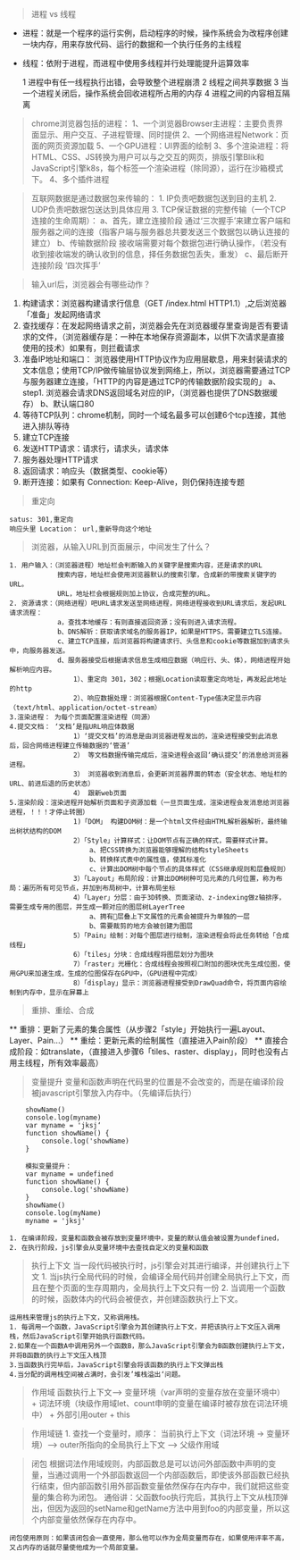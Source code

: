 > 进程 vs 线程
  * 进程：就是一个程序的运行实例，启动程序的时候，操作系统会为改程序创建一块内存，用来存放代码、运行的数据和一个执行任务的主线程
  * 线程：依附于进程，而进程中使用多线程并行处理能提升运算效率

      1 进程中有任一线程执行出错，会导致整个进程崩溃
      2 线程之间共享数据
      3 当一个进程关闭后，操作系统会回收进程所占用的内存
      4 进程之间的内容相互隔离

> chrome浏览器包括的进程：
    1、一个浏览器Browser主进程：主要负责界面显示、用户交互、子进程管理、同时提供
    2、一个网络进程Network：页面的网页资源加载
    5、一个GPU进程：UI界面的绘制
    3、多个渲染进程：将HTML、CSS、JS转换为用户可以与之交互的网页，排版引擎Blik和JavaScript引擎k8s，每个标签一个渲染进程（除同源），运行在沙箱模式下。
    4、多个插件进程

> 互联网数据是通过数据包来传输的：
    1. IP负责吧数据包送到目的主机
    2. UDP负责吧数据包送达到具体应用
    3. TCP保证数据的完整传输（一个TCP连接的生命周期）：
       a、首先，建立连接阶段
          通过‘三次握手’来建立客户端和服务器之间的连接（指客户端与服务器总共要发送三个数据包以确认连接的建立）
       b、传输数据阶段
          接收端需要对每个数据包进行确认操作，（若没有收到接收端发的确认收到的信息，择任务数据包丢失，重发）
       c、最后断开连接阶段
          ‘四次挥手’

      
> 输入url后，浏览器会有哪些动作？

  1. 构建请求：浏览器构建请求行信息（GET /index.html HTTP1.1）,之后浏览器「准备」发起网络请求
  2. 查找缓存：在发起网络请求之前，浏览器会先在浏览器缓存里查询是否有要请求的文件，（浏览器缓存是：一种在本地保存资源副本，以供下次请求是直接使用的技术）如果有，则拦截请求
  3. 准备IP地址和端口： 浏览器使用HTTP协议作为应用层歇息，用来封装请求的文本信息；使用TCP/IP做传输层协议发到网络上，所以，浏览器需要通过TCP与服务器建立连接，「HTTP的内容是通过TCP的传输数据阶段实现的」
    a、step1. 浏览器会请求DNS返回域名对应的IP，（浏览器也提供了DNS数据缓存）
    b、默认端口80
  4. 等待TCP队列：chrome机制，同时一个域名最多可以创建6个tcp连接，其他进入排队等待
  5. 建立TCP连接
  6. 发送HTTP请求：请求行，请求头，请求体
  7. 服务器处理HTTP请求
  8. 返回请求：响应头（数据类型、cookie等）
  9. 断开连接：如果有 Connection: Keep-Alive，则仍保持连接专题

> 重定向

    satus: 301,重定向
    响应头里 Location： url,重新导向这个地址


> 浏览器，从输入URL到页面展示，中间发生了什么？

    1. 用户输入：（浏览器进程）地址栏会判断输入的关键字是搜索内容，还是请求的URL
                搜索内容，地址栏会使用浏览器默认的搜索引擎，合成新的带搜索关键字的URL。
                URL，地址栏会根据规则加上协议，合成完整的URL。
    2. 资源请求：（网络进程）吧URL请求发送至网络进程，网络进程接收到URL请求后，发起URL请求流程：
                a，查找本地缓存：有则直接返回资源；没有则进入请求流程。
                b、DNS解析：获取请求域名的服务器IP，如果是HTTPS，需要建立TLS连接。
                c、建立TCP连接，后浏览器将构建请求行、头信息和cookie等数据加到请求头中，向服务器发送。
                d、服务器接受后根据请求信息生成相应数据（响应行、头、体），网络进程开始解析响应内容。
                    1）、重定向 301，302；根据Location读取重定向地址，再发起此地址的http
                    2）、响应数据处理：浏览器根据Content-Type值决定显示内容（text/html、application/octet-stream）
    3.渲染进程： 为每个页面配置渲染进程（同源）
    4.提交文档： ‘文档’是指URL响应体数据
                    1）‘提交文档’的消息是由浏览器进程发出的，渲染进程接受到此消息后，回合网络进程建立传输数据的‘管道’
                    2） 等文档数据传输完成后，渲染进程会返回‘确认提交’的消息给浏览器进程。
                    3） 浏览器收到消息后，会更新浏览器界面的转态（安全状态、地址栏的URL、前进后退的历史状态）
                    4） 跟新web页面
    5.渲染阶段：渲染进程开始解析页面和子资源加载（一旦页面生成，渲染进程会发消息给浏览器进程，！！！才停止转圈）
                    1)「DOM」 构建DOM树：是一个html文件经由HTML解析器解析，最终输出树状结构的DOM
                    2）「Style」计算样式：让DOM节点有正确的样式，需要样式计算。
                        a、把CSS转换为浏览器能够理解的结构styleSheets
                        b、转换样式表中的属性值，使其标准化
                        c、计算出DOM树中每个节点的具体样式（CSS继承规则和层叠规则）
                    3）「Layout」布局阶段：计算出DOM树种可见元素的几何位置，称为布局：遍历所有可见节点，并加到布局树中，计算布局坐标
                    4）「Layer」分层：由于3D转换、页面滚动、z-indexing做z轴排序，需要生成专用的图层，并生成一颗对应的图层树LayerTree
                        a、拥有层叠上下文属性的元素会被提升为单独的一层
                        b、需要裁剪的地方会被创建为图层
                    5）「Pain」绘制：对每个图层进行绘制，渲染进程会将此任务转给「合成线程」
                    6）「tiles」分块：合成线程将图层划分为图块
                    7）「raster」光栅化：合成线程会按照视口附加的图块优先生成位图，使用GPU来加速生成，生成的位图保存在GPU中，（GPU进程中完成）
                    8）「display」显示：浏览器进程接受到DrawQuad命令，将页面内容绘制到内存中，显示在屏幕上

> 重排、重绘、合成

  ** 重排：更新了元素的集合属性（从步骤2「style」开始执行一遍Layout、Layer、Pain...）
  ** 重绘：更新元素的绘制属性（直接进入Pain阶段）
  ** 直接合成阶段：如translate，（直接进入步骤6「tiles、raster、display」，同时也没有占用主线程，所有效率最高）


> 变量提升
    变量和函数声明在代码里的位置是不会改变的，而是在编译阶段被javascript引擎放入内存中。（先编译后执行）

        showName()
        console.log(myname)
        var myname = 'jksj‘
        function showName() {
            console.log('showName)
        }

        模拟变量提升：
        var myname = undefined
        function showName() {
            console.log('showName)
        }
        showName()
        console.log(myName)
        myname = 'jksj'

    1. 在编译阶段，变量和函数会被存放到变量环境中，变量的默认值会被设置为undefined，
    2. 在执行阶段，js引擎会从变量环境中去查找自定义的变量和函数

> 执行上下文
    当一段代码被执行时，js引擎会对其进行编译，并创建执行上下文
    1. 当js执行全局代码的时候，会编译全局代码并创建全局执行上下文，而且在整个页面的生存周期内，全局执行上下文只有一份
    2. 当调用一个函数的时候，函数体内的代码会被便衣，并创建函数执行上下文。

    运用栈来管理js的执行上下文，又称调用栈。
    1. 每调用一个函数，JavaScript引擎会为其创建执行上下文，并把该执行上下文压入调用栈，然后JavaScript引擎开始执行函数代码。
    2.如果在一个函数A中调用另外一个函数B，那么JavaScript引擎会为B函数创建执行上下文，并将B函数的执行上下文压入栈顶
    3.当函数执行完毕后，JavaScript引擎会将该函数的执行上下文弹出栈
    4.当分配的调用栈空间被占满时，会引发’堆栈溢出‘问题。

> 作用域
    函数执行上下文--> 变量环境（var声明的变量存放在变量环境中） + 词法环境（块级作用域let、count申明的变量在编译时被存放在词法环境中） + 外部引用outer + this

> 作用域链
    1. 查找一个变量时，顺序：
        当前执行上下文（词法环境 -> 变量环境）--> outer所指向的全局执行上下文 --> 父级作用域

> 闭包
    根据词法作用域规则，内部函数总是可以访问外部函数中声明的变量，当通过调用一个外部函数返回一个内部函数后，即使该外部函数已经执行结束，但内部函数引用外部函数变量依然保存在内存中，我们就把这些变量的集合称为闭包。
    通俗讲：父函数foo执行完后，其执行上下文从栈顶弹出，但因为返回的setName和getName方法中用到foo的内部变量，所以这个内部变量依然保存在内存中。

    闭包使用原则：如果该闭包会一直使用，那么他可以作为全局变量而存在，如果使用评率不高，又占内存的话就尽量使他成为一个局部变量。